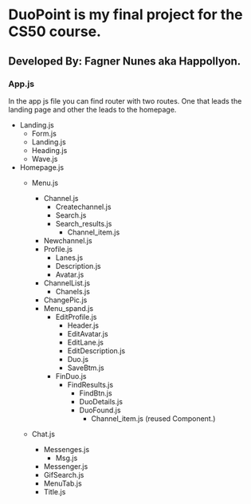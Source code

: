 # DuoPoint is my final project for the CS50 course.

## Developed By: Fagner Nunes aka Happollyon.


### App.js
 In the app js file you can find router with two routes. One that leads the landing page and other the leads to the homepage.

- Landing.js
	- Form.js
	- Landing.js
	- Heading.js
	- Wave.js
- Homepage.js
	- Menu.js
				
		- Channel.js
			- Createchannel.js
			- Search.js
			- Search_results.js
				- Channel_item.js
		- Newchannel.js
		- Profile.js
			- Lanes.js
			- Description.js
			- Avatar.js 
		- ChannelList.js
			- Chanels.js
		- ChangePic.js 
		- Menu_spand.js
			- EditProfile.js
				- Header.js
				- EditAvatar.js
				- EditLane.js
				- EditDescription.js
				- Duo.js
				- SaveBtm.js
			- FinDuo.js
				- FindResults.js
					- FindBtn.js
					- DuoDetails.js
					- DuoFound.js
						- Channel_item.js (reused Component.)


	- Chat.js	
		- Messenges.js
			- Msg.js
		- Messenger.js
		- GifSearch.js
		- MenuTab.js
		- Title.js

	
